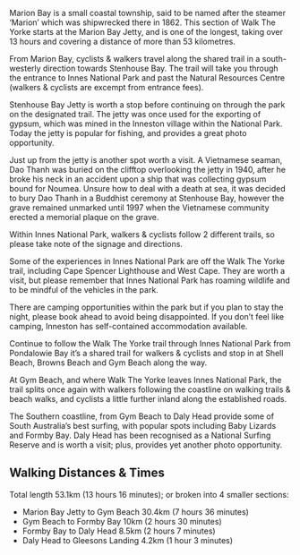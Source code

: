 Marion Bay is a small coastal township, said to be named after the steamer ‘Marion’ which was shipwrecked there in 1862.  This section of Walk The Yorke starts at the Marion Bay Jetty, and is one of the longest, taking over 13 hours and covering a distance of more than 53 kilometres.

From Marion Bay, cyclists & walkers travel along the shared trail in a south-westerly direction towards Stenhouse Bay.  The trail will take you through the entrance to Innes National Park and past the Natural Resources Centre (walkers & cyclists are excempt from entrance fees).

Stenhouse Bay Jetty is worth a stop before continuing on through the park on the designated trail. The jetty was once used for the exporting of gypsum, which was mined in the Inneston village within the National Park.  Today the jetty is popular for fishing, and provides a great photo opportunity.

Just up from the jetty is another spot worth a visit.  A Vietnamese seaman, Dao Thanh was buried on the clifftop overlooking the jetty in 1940, after he broke his neck in an accident upon a ship that was collecting gypsum bound for Noumea.  Unsure how to deal with a death at sea, it was decided to bury Dao Thanh in a Buddhist ceremony at Stenhouse Bay, however the grave remained unmarked until 1997 when the Vietnamese community erected a memorial plaque on the grave.

Within Innes National Park, walkers & cyclists follow 2 different trails, so please take note of the signage and directions.

Some of the experiences in Innes National Park are off the Walk The Yorke trail, including Cape Spencer Lighthouse and West Cape.  They are worth a visit, but please remember that Innes National Park has roaming wildlife and to be mindful of the vehicles in the park.

There are camping opportunities within the park  but if you plan to stay the night, please book ahead to avoid being disappointed.  If you don’t feel like camping, Inneston has self-contained accommodation available.

Continue to follow the Walk The Yorke trail through Innes National Park  from Pondalowie Bay it’s a shared trail for walkers & cyclists  and stop in at Shell Beach, Browns Beach and Gym Beach along the way.

At Gym Beach, and where Walk The Yorke leaves Innes National Park, the trail splits once again with walkers following the coastline on walking trails & beach walks, and cyclists a little further inland along the established roads.

The Southern coastline, from Gym Beach to Daly Head provide some of South Australia’s best surfing, with popular spots including Baby Lizards and Formby Bay.   Daly Head has been recognised as a National Surfing Reserve and is worth a visit; plus, provides yet another photo opportunity.

## Walking Distances & Times
Total length 53.1km (13 hours 16 minutes); or broken into 4 smaller sections:

- Marion Bay Jetty to Gym Beach 30.4km (7 hours 36 minutes)
- Gym Beach to Formby Bay 10km (2 hours 30 minutes)
- Formby Bay to Daly Head 8.5km (2 hours 7 minutes)
- Daly Head to Gleesons Landing 4.2km (1 hour 3 minutes)
